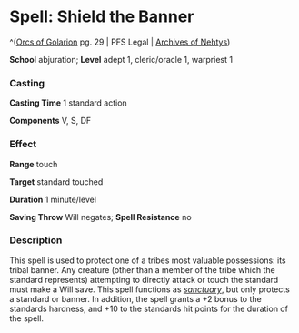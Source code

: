 # Spell: Shield the Banner

^([Orcs of Golarion][ss-shield-the-banner] pg. 29 | PFS Legal | [Archives of Nehtys][sn-shield-the-banner])

**School** abjuration; **Level** adept 1, cleric/oracle 1, warpriest 1

### Casting

**Casting Time** 1 standard action  

**Components** V, S, DF

### Effect

**Range** touch  

**Target** standard touched  

**Duration** 1 minute/level  

**Saving Throw** Will negates; **Spell Resistance** no

### Description

This spell is used to protect one of a tribes most valuable possessions: its tribal banner. Any creature (other than a member of the tribe which the standard represents) attempting to directly attack or touch the standard must make a Will save. This spell functions as _[sanctuary]_, but only protects a standard or banner. In addition, the spell grants a +2 bonus to the standards hardness, and +10 to the standards hit points for the duration of the spell.

[ss-shield-the-banner]: http://paizo.com/store/downloads/p
[sn-shield-the-banner]: http://www.archivesofnethys.com/SpellDisplay.aspx?ItemName=Shield%20the%20Banner
[sanctuary]: http://www.archivesofnethys.com/SpellDisplay.aspx?ItemName=sanctuary